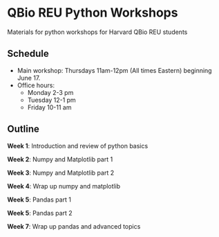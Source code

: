 # QBio REU Python Workshops 
Materials for python workshops for Harvard QBio REU students

## Schedule

- Main workshop: Thursdays 11am-12pm (All times Eastern) beginning June 17.
- Office hours:
  - Monday 2-3 pm
  - Tuesday 12-1 pm
  - Friday 10-11 am

## Outline


**Week 1**: Introduction and review of python basics

**Week 2**: Numpy and Matplotlib part 1

**Week 3**: Numpy and Matplotlib part 2

**Week 4**: Wrap up numpy and matplotlib

**Week 5**: Pandas part 1 

**Week 5**: Pandas part 2

**Week 7**: Wrap up pandas and advanced topics
